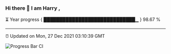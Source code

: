 ### Hi there 👋 I am Harry , 

⏳ Year progress { █████████████████████████████▁ } 98.67 %

---

⏰ Updated on Mon, 27 Dec 2021 03:10:39 GMT

![Progress Bar CI](https://github.com/duykhang68/duykhang68/workflows/Progress%20Bar%20CI/badge.svg)
